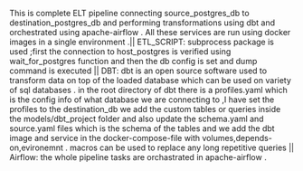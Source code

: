 This is complete ELT pipeline connecting source_postgres_db to destination_postgres_db and performing transformations using dbt and orchestrated using apache-airflow .
All these services are run using docker images in a single environment .|| 
ETL_SCRIPT:
subprocess package is used ;first the connection to host_postgres is verified using wait_for_postgres function and then the db config is set 
and dump command is executed 
|| DBT:
dbt is an open source software used to transform data on top of the loaded database which can be used on variety of sql databases .
in the root directory of dbt there is a profiles.yaml which is the config info of what database we are connecting to ,I have set the profiles 
to the destination_db
we add the custom tables or queries inside the models/dbt_project folder and also update the schema.yaml and source.yaml files which is the schema of the tables
and we add the dbt image and service in the docker-compose-file with volumes,depends-on,evironemnt .
macros can be used to replace any long repetitive queries 
|| Airflow:
the whole pipeline tasks are orchastrated in apache-airflow  .
